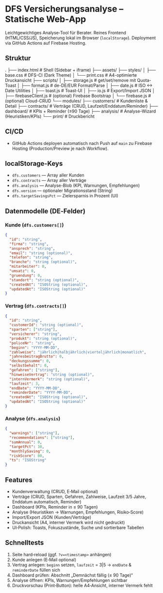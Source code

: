 # DFS Versicherungsanalyse – Statische Web‑App

Leichtgewichtiges Analyse‑Tool für Berater. Reines Frontend (HTML/CSS/JS), Speicherung lokal im Browser (`localStorage`). Deployment via GitHub Actions auf Firebase Hosting.

## Struktur

.
├── index.html                # Shell (Sidebar + iframe)
├── assets/
├── styles/
│   ├── base.css              # DFS-CI (Dark Theme)
│   └── print.css             # A4-optimierte Druckansicht
├── scripts/
│   ├── storage.js            # get/set/remove mit Quota-Toast
│   ├── format.js             # de-DE/EUR Format/Parse
│   ├── date.js               # ISO <-> Date Utilities
│   ├── toast.js              # Toast-UI
│   ├── io.js                 # Export/Import JSON
│   ├── firebaseClient.js     # (optional) Firebase Bootstrap
│   └── firebase.js           # (optional) Cloud-CRUD
└── modules/
    ├── customers/           # Kundenliste & Detail
    ├── contracts/           # Verträge (CRUD, Laufzeit/Enddatum/Reminder)
    ├── dashboard/           # KPIs + Reminder (≤90 Tage)
    ├── analysis/            # Analyse-Wizard (Heuristiken/KPIs)
    └── print/               # Druckbericht

## CI/CD
- GitHub Actions deployen automatisch nach Push auf `main` zu Firebase Hosting (Production/Preview je nach Workflow).

## localStorage-Keys
- `dfs.customers` — Array aller Kunden
- `dfs.contracts` — Array aller Verträge
- `dfs.analysis` — Analyse-Blob (KPI, Warnungen, Empfehlungen)
- `dfs.version` — optionaler Migrationsstand (String)
- `dfs.targetSavingsPct` — Zielersparnis in Prozent (UI)

## Datenmodelle (DE‑Felder)

### Kunde (`dfs.customers[]`)
```json
{
  "id": "string",
  "firma": "string",
  "ansprech": "string",
  "email": "string (optional)",
  "telefon": "string",
  "branche": "string (optional)",
  "mitarbeiter": 0,
  "umsatz": 0,
  "gruendung": 0,
  "standort": "string (optional)",
  "createdAt": "ISOString (optional)",
  "updatedAt": "ISOString (optional)"
}
```

### Vertrag (`dfs.contracts[]`)
```json
{
  "id": "string",
  "customerId": "string (optional)",
  "sparten": ["string"],
  "versicherer": "string",
  "produkt": "string (optional)",
  "policeNr": "string",
  "beginn": "YYYY-MM-DD",
  "zahlweise": "jährlich|halbjährlich|vierteljährlich|monatlich",
  "jahresbeitragBrutto": 0,
  "deckungssumme": 0,
  "selbstbehalt": 0,
  "gefahren": ["string"],
  "hinweiseVertrag": "string (optional)",
  "internVermerk": "string (optional)",
  "laufzeit": 3,
  "endDate": "YYYY-MM-DD",
  "reminderDate": "YYYY-MM-DD",
  "createdAt": "ISOString (optional)",
  "updatedAt": "ISOString (optional)"
}
```

### Analyse (`dfs.analysis`)
```json
{
  "warnings": ["string"],
  "recommendations": ["string"],
  "sumAnnual": 0,
  "targetPct": 10,
  "monthlySaving": 0,
  "riskScore": 80,
  "ts": "ISOString"
}
```

## Features
- Kundenverwaltung (CRUD, E‑Mail optional)
- Verträge (CRUD, Sparten, Gefahren, Zahlweise, Laufzeit 3/5 Jahre, Enddatum automatisch, Reminder)
- Dashboard (KPIs, Reminder in ≤ 90 Tagen)
- Analyse (Heuristiken → Warnungen, Empfehlungen, Risiko‑Score)
- Import/Export JSON (Kunden/Verträge)
- Druckansicht (A4, interner Vermerk wird nicht gedruckt)
- UI‑Polish: Toasts, Fokuszustände, Suche und sortierbare Tabellen

## Schnelltests
1. Seite hard‑reload (ggf. `?v=<timestamp>` anhängen)
2. Kunde anlegen (E‑Mail optional)
3. Vertrag anlegen: `beginn` setzen, `laufzeit` = 3|5 → `endDate` & `reminderDate` füllen sich
4. Dashboard prüfen: Abschnitt „Demnächst fällig (≤ 90 Tage)“
5. Analyse öffnen: KPIs, Warnungen/Empfehlungen sichtbar
6. Druckvorschau (Print‑Button): helle A4‑Ansicht, interner Vermerk fehlt
